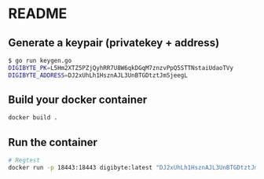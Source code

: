 # README

## Generate a keypair (privatekey + address)
```bash
$ go run keygen.go
DIGIBYTE_PK=L5Hm2XTZ5PZjQyhRR7U8W6qkDGqM7znzvPpQ5STTNstaiUdaoTVy
DIGIBYTE_ADDRESS=DJ2xUhLh1HsznAJL3UnBTGDtztJmSjeegL
```

## Build your docker container
```bash
docker build .
```

## Run the container
```bash
# Regtest
docker run -p 18443:18443 digibyte:latest "DJ2xUhLh1HsznAJL3UnBTGDtztJmSjeegL"
```